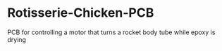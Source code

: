 # Rotisserie-Chicken-PCB
PCB for controlling a motor that turns a rocket body tube while epoxy is drying
